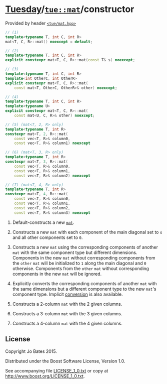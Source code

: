 [Tuesday](../../../README.md)/[`tue::mat`](../../headers/mat.md)/constructor
============================================================================
Provided by header [`<tue/mat.hpp>`](../../headers/mat.md)

```c++
// (1)
template<typename T, int C, int R>
mat<T, C, R>::mat() noexcept = default;

// (2)
template<typename T, int C, int R>
explicit constexpr mat<T, C, R>::mat(const T& s) noexcept;

// (3)
template<typename T, int C, int R>
template<int OtherC, int OtherR>
explicit constexpr mat<T, C, R>::mat(
    const mat<T, OtherC, OtherR>& other) noexcept;

// (4)
template<typename T, int C, int R>
template<typename U>
explicit constexpr mat<T, C, R>::mat(
    const mat<U, C, R>& other) noexcept;

// (5) (mat<T, 2, R> only)
template<typename T, int R>
constexpr mat<T, 2, R>::mat(
    const vec<T, R>& column0,
    const vec<T, R>& column1) noexcept

// (6) (mat<T, 3, R> only)
template<typename T, int R>
constexpr mat<T, 3, R>::mat(
    const vec<T, R>& column0,
    const vec<T, R>& column1,
    const vec<T, R>& column2) noexcept

// (7) (mat<T, 4, R> only)
template<typename T, int R>
constexpr mat<T, 4, R>::mat(
    const vec<T, R>& column0,
    const vec<T, R>& column1,
    const vec<T, R>& column2,
    const vec<T, R>& column3) noexcept
```

1. Default-constructs a new [`mat`](../../headers/mat.md).

2. Constructs a new `mat` with each component of the main diagonal set to `s`
   and all other components set to `0`.

3. Constructs a new `mat` using the corresponding components of another `mat`
   with the same component type but different dimensions. Components in the new
   `mat` without corresponding components from the `other` `mat` will be
   initialized to `1` along the main diagonal and `0` otherwise. Components from 
   the `other` `mat` without corresponding components in the new `mat` will be
   ignored.

4. Explicitly converts the corresponding components of another `mat` with the
   same dimensions but a different component type to the new `mat`'s component
   type. Implicit [conversion](conversion.md) is also available.

5. Constructs a 2-column `mat` with the 2 given columns.

6. Constructs a 3-column `mat` with the 3 given columns.

7. Constructs a 4-column `mat` with the 4 given columns.

License
-------
Copyright Jo Bates 2015.

Distributed under the Boost Software License, Version 1.0.

See accompanying file [LICENSE_1_0.txt](../../../LICENSE_1_0.txt) or copy at
http://www.boost.org/LICENSE_1_0.txt.

